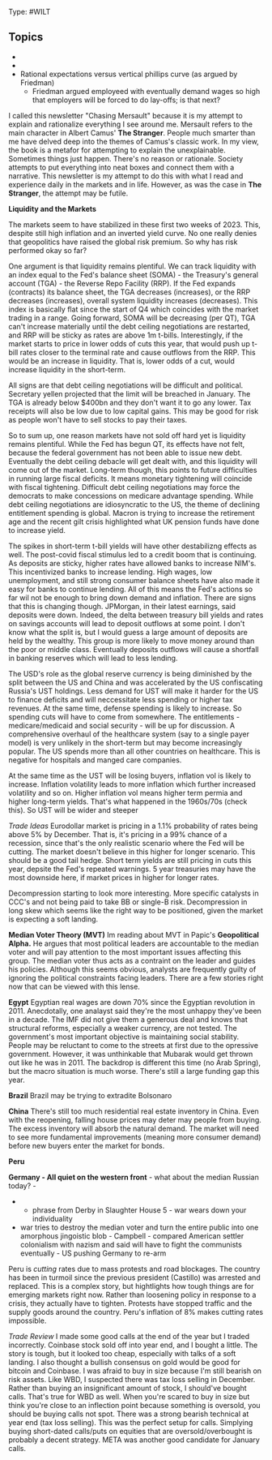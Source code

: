 Type: #WILT 

Topics 
-
-
-
- Rational expectations versus vertical phillips curve (as argued by Friedman)
	- Friedman argued employeed with eventually demand wages so high that employers will be forced to do lay-offs; is that next?


I called this newsletter "Chasing Mersault" because it is my attempt to explain and rationalize everything I see around me. Mersault refers to the main character in Albert Camus' **The Stranger**. People much smarter than me have delved deep into the themes of Camus's classic work. In my view, the book is a metafor for attempting to explain the unexplainable. Sometimes things just happen. There's no reason or rationale. Society attempts to put everything into neat boxes and connect them with a narrative. This newsletter is my attempt to do this with what I read and experience daily in the markets and in life. However, as was the case in **The Stranger**, the attempt may be futile.

**Liquidity and the Markets**

The markets seem to have stabilized in these first two weeks of 2023. This, despite still high inflation and an inverted yield curve. No one really denies that geopolitics have raised the global risk premium. So why has risk performed okay so far?

One argument is that liquidity remains plentiful. We can track liquidity with an index equal to the Fed's balance sheet (SOMA) - the Treasury's general account (TGA) - the Reverse Repo Facility (RRP). If the Fed expands (contracts) its balance sheet, the TGA decreases (increases), or the RRP decreases (increases), overall system liquidity increases (decreases). This index is basically flat since the start of Q4 which coincides with the market trading in a range. Going forward, SOMA will be decreasing (per QT), TGA can't increase materially until the debt ceiling negotiations are restarted, and RRP will be sticky as rates are above 1m t-bills. Interestingly, if the market starts to price in lower odds of cuts this year, that would push up t-bill rates closer to the terminal rate and cause outflows from the RRP. This would be an increase in liquidity. That is, lower odds of a cut, would increase liquidity in the short-term. 

All signs are that debt ceiling negotiations will be difficult and political. Secretary yellen projected that the limit will be breached in January. The TGA is already below $400bn and they don't want it to go any lower. Tax receipts will  also be low due to low capital gains. This may be good for risk as people won't have to sell stocks to pay their taxes.

So to sum up, one reason markets have not sold off hard yet is liquidity remains plentiful. While the Fed has begun QT, its effects have not felt, because the federal government has not been able to issue new debt. Eventually the debt ceiling debacle will get dealt with, and this liquidity will come out of the market. Long-term though, this points to future difficulties in running large fiscal deficits. It means monetary tightening will coincide with fiscal tightening. 
Difficult debt ceiling negotiations may force the democrats to make concessions on medicare advantage spending. While debt ceiling negotiations are idiosyncratic to the US, the theme of declining entitlement spending is global. Macron is trying to increase the retirement age and the recent gilt crisis highlighted what UK pension funds have done to increase yield. 

The spikes in short-term t-bill yields will have other destabilizng effects as well. The post-covid fiscal stimulus led to a credit boom that is continuing. As deposits are sticky, higher rates have allowed banks to increase NIM's. This incentivized banks to increase lending. High wages, low unemployment, and still strong consumer balance sheets have also made it easy for banks to continue lending. All of this means the Fed's actions so far wil not be enough to bring down demand and inflation. There are signs that this is changing though. JPMorgan, in their latest earnings, said deposits were down. Indeed, the delta between treasury bill yields and rates on savings accounts will lead to deposit outflows at some point. I don't know what the split is, but I would guess a large amount of deposits are held by the wealthy. This group is more likely to move money around than the poor or middle class. Eventually deposits outflows will cause a shortfall in banking reserves which will lead to less lending. 

The USD's role as the global reserve currency is being diminished by the split between the US and China and was accelerated by the US confiscating Russia's UST holdings. Less demand for UST will make it harder for the US to finance deficits and will neccessitate less spending or higher tax revenues. At the same time, defense spending is likely to increase. So spending cuts will have to come from somewhere. The entitlements - medicare/medicaid and social security - will be up for discussion.  A comprehensive overhaul of the healthcare system (say to a single payer model) is very unlikely in the short-term but may become increasingly popular. The US spends more than all other countries on healthcare. This is negative for hospitals and manged care companies. 

At the same time as the UST will be losing buyers, inflation vol is likely to increase. Inflation volatility leads to more inflation which further increased volatility and so on. Higher inflation vol means higher term permia and higher long-term yields. That's what happened in the 1960s/70s (check this). So UST will be wider and steeper

*Trade Ideas*
Eurodollar market is pricing in a 1.1% probability of rates being above 5% by December. That is, it's pricing in a 99% chance of a recession, since that's the only realistic scenario where the Fed will be cutting. The market doesn't believe in this higher for longer scenario. This should be a good tail hedge. Short term yields are still pricing in cuts this year, depsite the Fed's repeated warnings. 5 year treasuries may have the most downside here, if market prices in higher for longer rates. 

Decompression starting to look more interesting. More specific catalysts in CCC's and not being paid to take BB or single-B risk. Decompression in long skew which seems like the right way to be positioned, given the market is expecting a soft landing.


**Median Voter Theory (MVT)**
Im reading about MVT in Papic's **Geopolitical Alpha.** He argues that most political leaders are accountable to the median voter and will pay attention to the most important issues affecting  this group. The median voter thus acts as a contraint on the leader and guides his policies. Although this seems obvious, analysts are frequently guilty of ignoring the political constraints facing leaders. There are a few stories right now that can be viewed with this lense.

**Egypt**
Egyptian real wages are down 70% since the Egyptian revolution in 2011. Anecdotally, one analayst said they're the most unhappy they've been in a decade. The IMF did not give them a generous deal and knows that structural reforms, especially a weaker currency, are not tested. The government's most important objective is maintaining social stability. People may be reluctant to come to the streets at first due to the opressive government. However, it was unthinkable that Mubarak would get thrown out like he was in 2011. The backdrop is different this time (no Arab Spring), but the macro situation is much worse. There's still a large funding gap this year. 

**Brazil**
Brazil may be trying to extradite Bolsonaro

**China**
There's still too much residential real estate inventory in China. Even with the reopening, falling house prices may deter may people from buying. The excess inventory will absorb the natural demand. The market will need to see more fundamental improvements (meaning more consumer demand) before new buyers enter the market for bonds. 

**Peru**

**Germany - All quiet on the western front**
	- what about the median Russian today?
	- 
 - 	- phrase from Derby in Slaughter House 5 - war wears down your individuality 
 - war tries to destroy the median voter and turn the entire public into one amorphous jingoistic blob
		- Campbell - compared American settler colonialism with nazism  and said will have to fight the communists eventually
		- US pushing Germany to re-arm 













Peru is *cutting* rates due to mass protests and road blockages. The country has been in turmoil since the previous president (Castillo) was arrested and replaced. This is a complex story, but hightlights how tough things are for emerging markets right now. Rather than loosening policy in response to a crisis, they actually have to tighten. Protests have stopped traffic and the supply goods around the country. Peru's inflation of 8% makes cutting rates impossible. 




*Trade Review*
I made some good calls at the end of the year but I traded incorrectly. Coinbase stock sold off into year end, and I bought a little. The story is tough, but it looked too cheap, especially with talks of a soft landing. I also thought a bullish consensus on gold would be good for bitcoin and Coinbase. I was afraid to buy in size because I'm still bearish on risk assets. Like WBD, I suspected there was tax loss selling in December. Rather than buying an insignificant amount of stock, I should've bought calls. That's true for WBD as well. When you're scared to buy in size but think you're close to an inflection point because something is oversold, you should be buying calls not spot. There was a strong bearish technical at year end (tax loss selling). This was the perfect setup for calls. Simplying buying short-dated calls/puts on equities that  are oversold/overbought is probably a decent strategy. META was another good candidate for January calls. 




